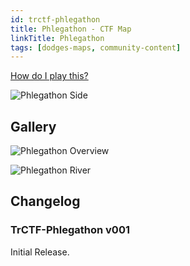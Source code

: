 ```yaml
---
id: trctf-phlegathon
title: Phlegathon - CTF Map
linkTitle: Phlegathon
tags: [dodges-maps, community-content]
---
```

[How do I play this?](../../guide-install-setup#playing-community-maps)

![Phlegathon Side](/img/maps/phlegathon-side.png)

## Gallery
![Phlegathon Overview](/img/maps/phlegathon-overview.png)

![Phlegathon River](/img/maps/phlegathon-river.png)

## Changelog
### TrCTF-Phlegathon v001
Initial Release.